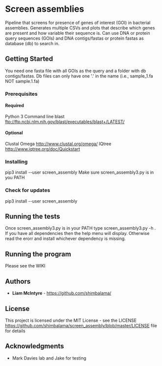 # Screen assemblies

Pipeline that screens for presence of genes of interest (GOI) in bacterial assemblies. Generates multiple CSVs and plots that describe which genes are present and how variable their sequence is. Can use DNA or protein query sequences (GOIs) and DNA contigs/fastas or protein fastas as database (db) to search in. 

## Getting Started

You need one fasta file with all GOIs as the query and a folder with db contigs/fastas. Db files can only have one '.' in the name (i.e., sample_1.fa NOT sample.1.fa) 

### Prerequisites

#### Required

Python 3
Command line blast
ftp://ftp.ncbi.nlm.nih.gov/blast/executables/blast+/LATEST/

#### Optional

Clustal Omega
http://www.clustal.org/omega/
IQtree
http://www.iqtree.org/doc/Quickstart

### Installing

pip3 install --user screen_assembly
Make sure screen_assembly3.py is in you PATH

### Check for updates

pip3 install --user screen_assembly

## Running the tests

Once screen_assembly3.py is in your PATH type screen_assembly3.py -h . If you have all dependencies then the help menu will display. Otherwise read the erorr and install whichever dependency is missing.

## Running the program

Please see the WIKI

## Authors

* **Liam McIntyre** - https://github.com/shimbalama/

## License

This project is licensed under the MIT License - see the LICENSE https://github.com/shimbalama/screen_assembly/blob/master/LICENSE file for details

## Acknowledgments

* Mark Davies lab and Jake for testing

